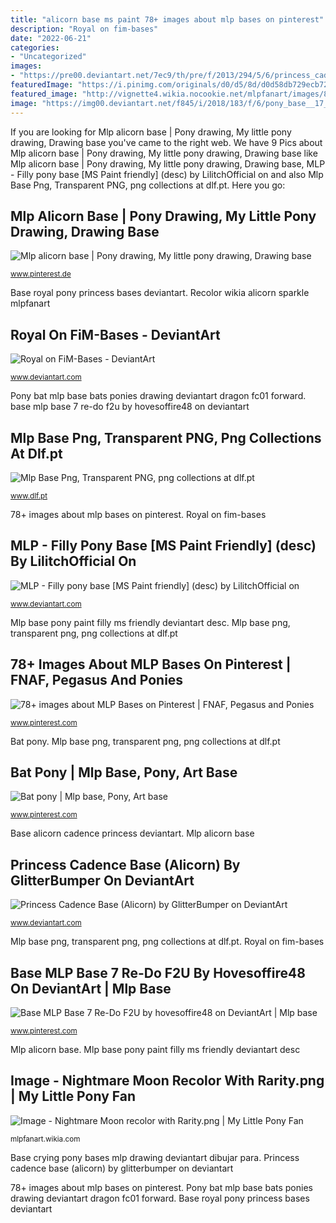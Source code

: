 ```yaml
---
title: "alicorn base ms paint 78+ images about mlp bases on pinterest"
description: "Royal on fim-bases"
date: "2022-06-21"
categories:
- "Uncategorized"
images:
- "https://pre00.deviantart.net/7ec9/th/pre/f/2013/294/5/6/princess_cadence_base__alicorn__by_glitterbumper-d6ra8c1.png"
featuredImage: "https://i.pinimg.com/originals/d0/d5/8d/d0d58db729ecb7264277fdfdf52481e7.png"
featured_image: "http://vignette4.wikia.nocookie.net/mlpfanart/images/8/84/Nightmare_Moon_recolor_with_Rarity.png/revision/latest?cb=20130119091349"
image: "https://img00.deviantart.net/f845/i/2018/183/f/6/pony_base__17_by_rerorir-dcg3kb8.png"
---
```


If you are looking for Mlp alicorn base | Pony drawing, My little pony drawing, Drawing base you've came to the right web. We have 9 Pics about Mlp alicorn base | Pony drawing, My little pony drawing, Drawing base like Mlp alicorn base | Pony drawing, My little pony drawing, Drawing base, MLP - Filly pony base [MS Paint friendly] (desc) by LilitchOfficial on and also Mlp Base Png, Transparent PNG, png collections at dlf.pt. Here you go:

## Mlp Alicorn Base | Pony Drawing, My Little Pony Drawing, Drawing Base

![Mlp alicorn base | Pony drawing, My little pony drawing, Drawing base](https://i.pinimg.com/originals/21/a3/02/21a30281c848e90b183da6df172b9822.jpg "Mlp base png, transparent png, png collections at dlf.pt")

<small>www.pinterest.de</small>

Base royal pony princess bases deviantart. Recolor wikia alicorn sparkle mlpfanart

## Royal On FiM-Bases - DeviantArt

![Royal on FiM-Bases - DeviantArt](https://img00.deviantart.net/f845/i/2018/183/f/6/pony_base__17_by_rerorir-dcg3kb8.png "Mlp alicorn base")

<small>www.deviantart.com</small>

Pony bat mlp base bats ponies drawing deviantart dragon fc01 forward. base mlp base 7 re-do f2u by hovesoffire48 on deviantart

## Mlp Base Png, Transparent PNG, Png Collections At Dlf.pt

![Mlp Base Png, Transparent PNG, png collections at dlf.pt](http://www.dlf.pt/png/big/7/70609_mlp-base-png.jpg "Princess cadence base (alicorn) by glitterbumper on deviantart")

<small>www.dlf.pt</small>

78+ images about mlp bases on pinterest. Royal on fim-bases

## MLP - Filly Pony Base [MS Paint Friendly] (desc) By LilitchOfficial On

![MLP - Filly pony base [MS Paint friendly] (desc) by LilitchOfficial on](https://images-wixmp-ed30a86b8c4ca887773594c2.wixmp.com/intermediary/f/e7b985fa-dc51-4c75-9d54-dde196b11610/db8zd41-55959c26-2cb7-4b23-a5be-bf7c9d69d6d9.png "Mlp base png, transparent png, png collections at dlf.pt")

<small>www.deviantart.com</small>

Mlp base pony paint filly ms friendly deviantart desc. Mlp base png, transparent png, png collections at dlf.pt

## 78+ Images About MLP Bases On Pinterest | FNAF, Pegasus And Ponies

![78+ images about MLP Bases on Pinterest | FNAF, Pegasus and Ponies](https://s-media-cache-ak0.pinimg.com/736x/fd/42/50/fd425016f17c7436156500c171c83a9d.jpg "78+ images about mlp bases on pinterest")

<small>www.pinterest.com</small>

Bat pony. Mlp base png, transparent png, png collections at dlf.pt

## Bat Pony | Mlp Base, Pony, Art Base

![Bat pony | Mlp base, Pony, Art base](https://i.pinimg.com/originals/1c/3b/0f/1c3b0ff0237091b9ae7535ab2d8af594.png "base mlp base 7 re-do f2u by hovesoffire48 on deviantart")

<small>www.pinterest.com</small>

Base alicorn cadence princess deviantart. Mlp alicorn base

## Princess Cadence Base (Alicorn) By GlitterBumper On DeviantArt

![Princess Cadence Base (Alicorn) by GlitterBumper on DeviantArt](https://pre00.deviantart.net/7ec9/th/pre/f/2013/294/5/6/princess_cadence_base__alicorn__by_glitterbumper-d6ra8c1.png "Pony bat mlp base bats ponies drawing deviantart dragon fc01 forward")

<small>www.deviantart.com</small>

Mlp base png, transparent png, png collections at dlf.pt. Royal on fim-bases

## Base MLP Base 7 Re-Do F2U By Hovesoffire48 On DeviantArt | Mlp Base

![Base MLP Base 7 Re-Do F2U by hovesoffire48 on DeviantArt | Mlp base](https://i.pinimg.com/originals/d0/d5/8d/d0d58db729ecb7264277fdfdf52481e7.png "Base crying pony bases mlp drawing deviantart dibujar para")

<small>www.pinterest.com</small>

Mlp alicorn base. Mlp base pony paint filly ms friendly deviantart desc

## Image - Nightmare Moon Recolor With Rarity.png | My Little Pony Fan

![Image - Nightmare Moon recolor with Rarity.png | My Little Pony Fan](http://vignette4.wikia.nocookie.net/mlpfanart/images/8/84/Nightmare_Moon_recolor_with_Rarity.png/revision/latest?cb=20130119091349 "Royal on fim-bases")

<small>mlpfanart.wikia.com</small>

Base crying pony bases mlp drawing deviantart dibujar para. Princess cadence base (alicorn) by glitterbumper on deviantart

78+ images about mlp bases on pinterest. Pony bat mlp base bats ponies drawing deviantart dragon fc01 forward. Base royal pony princess bases deviantart
